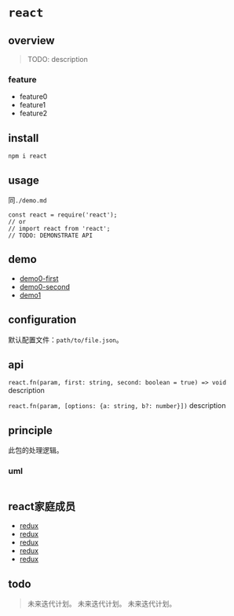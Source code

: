 # `react`

## overview
> TODO: description

### feature
- feature0
- feature1
- feature2

## install
`npm i react`

## usage
同`./demo.md`
```
const react = require('react');
// or
// import react from 'react';
// TODO: DEMONSTRATE API
```

## demo
- [demo0-first](/react/demo0/first.html)  
- [demo0-second](/react/demo0/second.html)  
- [demo1]()  


## configuration
默认配置文件：`path/to/file.json`。

## api
`react.fn(param, first: string, second: boolean = true) => void`
description

`react.fn(param, [options: {a: string, b?: number}])`
description

## principle
此包的处理逻辑。

### uml
```
```

## react家庭成员
- [redux](/react/redux.html)  
- [redux](/react/redux.html)  
- [redux](/react/redux.html)  
- [redux](/react/redux.html)  
- [redux](/react/redux.html)  

## todo
> 未来迭代计划。
> 未来迭代计划。
> 未来迭代计划。